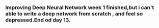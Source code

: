 ### Improving Deep Neural Network week 1 finished,but i can't able to write a deep network from scratch , and feel so depressed.End od day 13.
